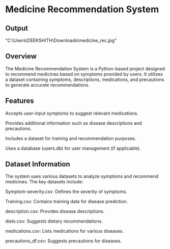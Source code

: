 # Medicine Recommendation System

## Output
"C:\Users\DEEKSHITH\Downloads\medicine_rec.jpg"

## Overview

The Medicine Recommendation System is a Python-based project designed to recommend medicines based on symptoms provided by users. It utilizes a dataset containing symptoms, descriptions, medications, and precautions to generate accurate recommendations.

## Features

Accepts user-input symptoms to suggest relevant medications.

Provides additional information such as disease descriptions and precautions.

Includes a dataset for training and recommendation purposes.

Uses a database (users.db) for user management (if applicable).

## Dataset Information

The system uses various datasets to analyze symptoms and recommend medicines. The key datasets include:

Symptom-severity.csv: Defines the severity of symptoms.

Training.csv: Contains training data for disease prediction.

description.csv: Provides disease descriptions.

diets.csv: Suggests dietary recommendations.

medications.csv: Lists medications for various diseases.

precautions_df.csv: Suggests precautions for diseases.
